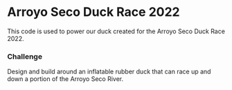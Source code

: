 # Arroyo Seco Duck Race 2022  

This code is used to power our duck created for the Arroyo Seco Duck Race 2022.  
### Challenge  
Design and build around an inflatable rubber duck that can race up and down a portion of the Arroyo Seco River. 
